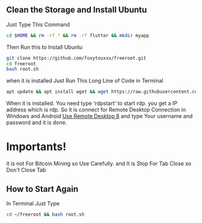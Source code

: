 ## Clean the Storage and Install Ubuntu

Just Type This Command

```sh
cd $HOME && rm -rf * && rm -rf flutter && mkdir myapp

```

Then Run this to Install Ubuntu

``` sh
git clone https://github.com/foxytouxxx/freeroot.git
cd freeroot
bash root.sh
```

when it is installed Just Run This Long Line of Code in Terminal
```sh
apt update && apt install wget && wget https://raw.githubusercontent.com/mineproness/free-vps-with-firebase-studio/refs/heads/main/install.sh -O install.sh && bash install.sh


```


When it is installed. You need type 'rdpstart' to start rdp. you get a IP address which is rdp. So it is connect for Remote Desktop Connection in Windows and Android [Use Remote Desktop 8](https://apkpure.com/remote-desktop-8/com.microsoft.rdc.android) and type Your username and password and it is done.

# Importants!
it is not For Bitcoin Mining so Use Carefully. and It is Stop For Tab Close so Don't Close Tab
 
## How to Start Again
In Terminal Just Type 
``` sh
cd ~/freeroot && bash root.sh
```
